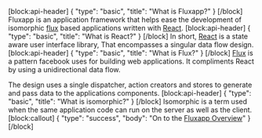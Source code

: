 [block:api-header]
{
  "type": "basic",
  "title": "What is Fluxapp?"
}
[/block]
Fluxapp is an application framework that helps ease the development of isomorphic [flux](http://facebook.github.io/flux/) based applications written with [React](https://facebook.github.io/react/).
[block:api-header]
{
  "type": "basic",
  "title": "What is React?"
}
[/block]
In short, [React](https://facebook.github.io/react/) is a state aware user interface library, That encompasses a singular data flow design.   
[block:api-header]
{
  "type": "basic",
  "title": "What is Flux?"
}
[/block]
[Flux](http://facebook.github.io/flux/) is a pattern facebook uses for building web applications. It compliments React by using a unidirectional data flow.

The design uses a single dispatcher, action creators and stores to generate and pass data to the applications components.
[block:api-header]
{
  "type": "basic",
  "title": "What is isomorphic?"
}
[/block]
Isomorphic is a term used when the same application code can run on the server as well as the client.
[block:callout]
{
  "type": "success",
  "body": "On to the [Fluxapp Overview](doc:overview-9)"
}
[/block]